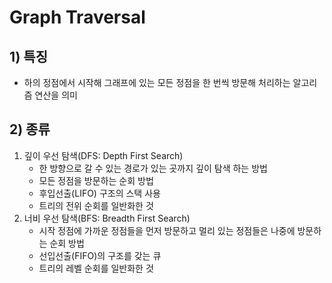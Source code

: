 # Graph Traversal
## 1) 특징
- 하의 정점에서 시작해 그래프에 있는 모든 정점을 한 번씩 방문해 처리하는 알고리즘 연산을 의미
## 2) 종류
1. 깊이 우선 탐색(DFS: Depth First Search)
    - 한 방향으로 갈 수 있는 경로가 있는 곳까지 깊이 탐색 하는 방법
    - 모든 정점을 방문하는 순회 방법
    - 후입선출(LIFO) 구조의 스택 사용
    - 트리의 전위 순회를 일반화한 것
2. 너비 우선 탐색(BFS: Breadth First Search)
    - 시작 정점에 가까운 정점들을 먼저 방문하고 멀리 있는 정점들은 나중에 방문하는 순회 방법
    - 선입선출(FIFO)의 구조를 갖는 큐
    - 트리의 레벨 순회를 일반화한 것

